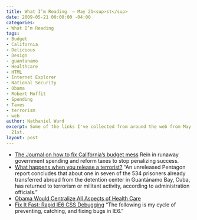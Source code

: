 ```yaml
---
title: What I’m Reading  — May 21<sup>st</sup>
date: 2009-05-21 00:00:00 -04:00
categories:
- What I’m Reading
tags:
- Budget
- California
- Delicious
- Design
- guantanamo
- Healthcare
- HTML
- Internet Explorer
- National Security
- Obama
- Robert Moffit
- Spending
- Taxes
- terrorism
- web
author: Nathaniel Ward
excerpt: Some of the links I've collected from around the web from May 20th to May
  21st.
layout: post
---
```


  * [The Journal on how to fix California’s budget mess][1] Rein in runaway government spending and reform taxes to stop penalizing success.
  * [What happens when you release a terrorist?][2] “An unreleased Pentagon report concludes that about one in seven of the 534 prisoners already transferred abroad from the detention center in Guantánamo Bay, Cuba, has returned to terrorism or militant activity, according to administration officials.”
  * [Obama Would Centralize All Aspects of Health Care][3] 
  * [Fix It Fast: Rapid IE6 CSS Debugging][4] “The following is my cycle of preventing, catching, and fixing bugs in IE6.”

 [1]: http://online.wsj.com/article/SB124286108688541047.html#mod=djemEditorialPage
 [2]: http://www.nytimes.com/2009/05/21/us/politics/21gitmo.html?_r=1
 [3]: http://www.humanevents.com/article.php?id=31901
 [4]: http://www.viget.com/inspire/fix-it-fast-rapid-ie6-debugging/